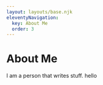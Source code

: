 ```yaml
---
layout: layouts/base.njk
eleventyNavigation:
  key: About Me
  order: 3
---
```

# About Me

I am a person that writes stuff. hello

